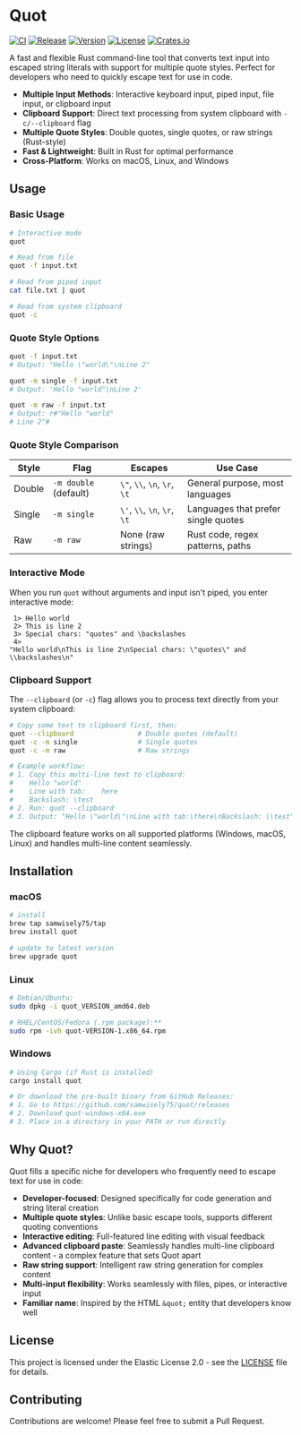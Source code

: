 # Quot

[![CI](https://github.com/samwisely75/quot/actions/workflows/ci.yml/badge.svg)](https://github.com/samwisely75/quot/actions/workflows/ci.yml)
[![Release](https://github.com/samwisely75/quot/actions/workflows/release.yml/badge.svg)](https://github.com/samwisely75/quot/actions/workflows/release.yml)
[![Version](https://img.shields.io/github/v/release/samwisely75/quot)](https://github.com/samwisely75/quot/releases)
[![License](https://img.shields.io/badge/license-Elastic%20License%202.0-blue.svg)](LICENSE)
[![Crates.io](https://img.shields.io/crates/v/quot.svg)](https://crates.io/crates/quot)

A fast and flexible Rust command-line tool that converts text input into escaped string literals with support for multiple quote styles. Perfect for developers who need to quickly escape text for use in code.

- **Multiple Input Methods**: Interactive keyboard input, piped input, file input, or clipboard input
- **Clipboard Support**: Direct text processing from system clipboard with `-c/--clipboard` flag
- **Multiple Quote Styles**: Double quotes, single quotes, or raw strings (Rust-style)
- **Fast & Lightweight**: Built in Rust for optimal performance
- **Cross-Platform**: Works on macOS, Linux, and Windows

## Usage

### Basic Usage

```bash
# Interactive mode
quot

# Read from file
quot -f input.txt

# Read from piped input
cat file.txt | quot

# Read from system clipboard
quot -c
```

### Quote Style Options

```bash
quot -f input.txt
# Output: "Hello \"world\"\nLine 2"

quot -m single -f input.txt
# Output: 'Hello "world"\nLine 2'

quot -m raw -f input.txt
# Output: r#"Hello "world"
# Line 2"#
```

### Quote Style Comparison

| Style | Flag | Escapes | Use Case |
|-------|------|---------|----------|
| Double | `-m double` (default) | `\"`, `\\`, `\n`, `\r`, `\t` | General purpose, most languages |
| Single | `-m single` | `\'`, `\\`, `\n`, `\r`, `\t` | Languages that prefer single quotes |
| Raw | `-m raw` | None (raw strings) | Rust code, regex patterns, paths |

### Interactive Mode

When you run `quot` without arguments and input isn't piped, you enter interactive mode:

```text
 1> Hello world
 2> This is line 2
 3> Special chars: "quotes" and \backslashes
 4> 
"Hello world\nThis is line 2\nSpecial chars: \"quotes\" and \\backslashes\n"
```

### Clipboard Support

The `--clipboard` (or `-c`) flag allows you to process text directly from your system clipboard:

```bash
# Copy some text to clipboard first, then:
quot --clipboard                # Double quotes (default)
quot -c -m single               # Single quotes  
quot -c -m raw                  # Raw strings

# Example workflow:
# 1. Copy this multi-line text to clipboard:
#    Hello "world"
#    Line with tab:    here
#    Backslash: \test
# 2. Run: quot --clipboard
# 3. Output: "Hello \"world\"\nLine with tab:\there\nBackslash: \\test"
```

The clipboard feature works on all supported platforms (Windows, macOS, Linux) and handles multi-line content seamlessly.

## Installation

### macOS

```bash
# install
brew tap samwisely75/tap
brew install quot

# update to latest version
brew upgrade quot
```

### Linux

```bash
# Debian/Ubuntu:
sudo dpkg -i quot_VERSION_amd64.deb

# RHEL/CentOS/Fedora (.rpm package):**
sudo rpm -ivh quot-VERSION-1.x86_64.rpm
```

### Windows

```powershell
# Using Cargo (if Rust is installed)
cargo install quot

# Or download the pre-built binary from GitHub Releases:
# 1. Go to https://github.com/samwisely75/quot/releases
# 2. Download quot-windows-x64.exe
# 3. Place in a directory in your PATH or run directly
```

## Why Quot?

Quot fills a specific niche for developers who frequently need to escape text for use in code:

- **Developer-focused**: Designed specifically for code generation and string literal creation
- **Multiple quote styles**: Unlike basic escape tools, supports different quoting conventions
- **Interactive editing**: Full-featured line editing with visual feedback
- **Advanced clipboard paste**: Seamlessly handles multi-line clipboard content - a complex feature that sets Quot apart
- **Raw string support**: Intelligent raw string generation for complex content
- **Multi-input flexibility**: Works seamlessly with files, pipes, or interactive input
- **Familiar name**: Inspired by the HTML `&quot;` entity that developers know well

## License

This project is licensed under the Elastic License 2.0 - see the [LICENSE](LICENSE) file for details.

## Contributing

Contributions are welcome! Please feel free to submit a Pull Request.
